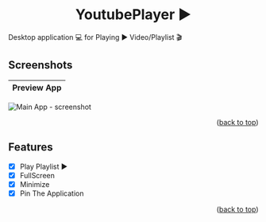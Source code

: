 <div id="top"></div>
<h1 align="center"> YoutubePlayer ▶️ </h1>

Desktop application 💻 for Playing ▶️ Video/Playlist 🎬 <br />

## Screenshots
Preview App         |
:---------------------:|
![Main App - screenshot](screenshots/Main.gif) 

<p align="right">(<a href="#top">back to top</a>)</p>

## Features
* [x] Play Playlist ▶️
* [x] FullScreen 
* [x] Minimize
* [x] Pin The Application

<p align="right">(<a href="#top">back to top</a>)</p>

